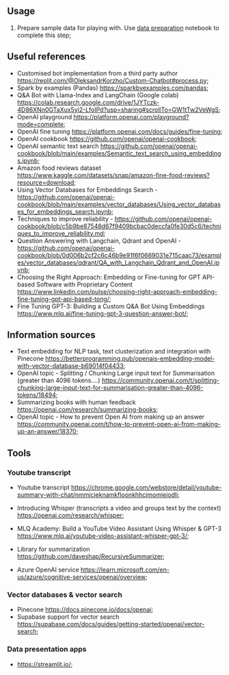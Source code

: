 ## Usage
1. Prepare sample data for playing with. Use [data preparation](./data_preparation.ipynb) notebook to complete this step;

## Useful references

- Customised bot implementation from a third party author https://replit.com/@OleksandrKorzho/Custom-Chatbot#process.py;
- Spark by examples (Pandas) https://sparkbyexamples.com/pandas;
- Q&A Bot with Llama-Index and LangChain (Google colab) https://colab.research.google.com/drive/1JYTczk-4D86XNn0GTaXux5yi2-LfoIPd?usp=sharing#scrollTo=GW1tTw2VeWgS;
- OpenAI playground https://platform.openai.com/playground?mode=complete;
- OpenAI fine tuning https://platform.openai.com/docs/guides/fine-tuning;
- OpenAI cookbook https://github.com/openai/openai-cookbook;
- OpenAI semantic text search https://github.com/openai/openai-cookbook/blob/main/examples/Semantic_text_search_using_embeddings.ipynb;
- Amazon food reviews dataset https://www.kaggle.com/datasets/snap/amazon-fine-food-reviews?resource=download;
- Using Vector Databases for Embeddings Search - https://github.com/openai/openai-cookbook/blob/main/examples/vector_databases/Using_vector_databases_for_embeddings_search.ipynb;
- Techniques to improve reliability - https://github.com/openai/openai-cookbook/blob/c5b9be87548d67f9409bcbac0deccfa0fe30d5c6/techniques_to_improve_reliability.md;
- Question Answering with Langchain, Qdrant and OpenAI - https://github.com/openai/openai-cookbook/blob/0d006b2cf2c6c46b9e91f6f0669031e715caac73/examples/vector_databases/qdrant/QA_with_Langchain_Qdrant_and_OpenAI.ipynb;
- Choosing the Right Approach: Embedding or Fine-tuning for GPT API-based Software with Proprietary Content https://www.linkedin.com/pulse/choosing-right-approach-embedding-fine-tuning-gpt-api-based-tong/;
- Fine Tuning GPT-3: Building a Custom Q&A Bot Using Embeddings https://www.mlq.ai/fine-tuning-gpt-3-question-answer-bot/;

## Information sources
- Text embedding for NLP task, text clusterization and integration with Pinecone https://betterprogramming.pub/openais-embedding-model-with-vector-database-b69014f04433;
- OpenAI topic - Splitting / Chunking Large input text for Summarisation (greater than 4096 tokens….) https://community.openai.com/t/splitting-chunking-large-input-text-for-summarisation-greater-than-4096-tokens/18494;
- Summarizing books with human feedback https://openai.com/research/summarizing-books;
- OpenAI topic - How to prevent Open AI from making up an answer https://community.openai.com/t/how-to-prevent-open-ai-from-making-up-an-answer/18370;

## Tools

### Youtube transcript
- Youtube transcript https://chrome.google.com/webstore/detail/youtube-summary-with-chat/nmmicjeknamkfloonkhhcjmomieiodli;
- Introducing Whisper (transcripts a video and groups text by the context) https://openai.com/research/whisper;
- MLQ Academy: Build a YouTube Video Assistant Using Whisper & GPT-3 https://www.mlq.ai/youtube-video-assistant-whisper-gpt-3/;

- Library for summarization https://github.com/daveshap/RecursiveSummarizer;
- Azure OpenAI service https://learn.microsoft.com/en-us/azure/cognitive-services/openai/overview;

### Vector databases & vector search
- Pinecone https://docs.pinecone.io/docs/openai;
- Supabase support for vector search https://supabase.com/docs/guides/getting-started/openai/vector-search;

### Data presentation apps
- https://streamlit.io/;
